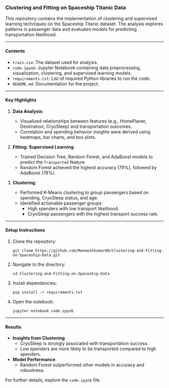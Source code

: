 ### Clustering and Fitting on Spaceship Titanic Data

This repository contains the implementation of clustering and supervised learning techniques on the Spaceship Titanic dataset. The analysis explores patterns in passenger data and evaluates models for predicting transportation likelihood.

---

#### **Contents**
- `train.csv`: The dataset used for analysis.
- `code.ipynb`: Jupyter Notebook containing data preprocessing, visualization, clustering, and supervised learning models.
- `requirements.txt`: List of required Python libraries to run the code.
- `README.md`: Documentation for the project.

---

#### **Key Highlights**
1. **Data Analysis**:
   - Visualized relationships between features (e.g., HomePlanet, Destination, CryoSleep) and transportation outcomes.
   - Correlation and spending behavior insights were derived using heatmaps, bar charts, and box plots.

2. **Fitting: Supervised Learning**:
   - Trained Decision Tree, Random Forest, and AdaBoost models to predict the `Transported` feature.
   - Random Forest achieved the highest accuracy (79%), followed by AdaBoost (78%).

3. **Clustering**:
   - Performed K-Means clustering to group passengers based on spending, CryoSleep status, and age.
   - Identified actionable passenger groups:
     - High spenders with low transport likelihood.
     - CryoSleep passengers with the highest transport success rate.

---

#### **Setup Instructions**
1. Clone the repository:
   ```
   git clone https://github.com/Maneeshkumar08/Clustering-and-Fitting-on-Spaceship-Data.git
   ```
2. Navigate to the directory:
   ```
   cd Clustering-and-Fitting-on-Spaceship-Data
   ```
3. Install dependencies:
   ```
   pip install -r requirements.txt
   ```
4. Open the notebook:
   ```
   jupyter notebook code.ipynb
   ```

---

#### **Results**
- **Insights from Clustering**:
  - CryoSleep is strongly associated with transportation success.
  - Low spenders are more likely to be transported compared to high spenders.
- **Model Performance**:
  - Random Forest outperformed other models in accuracy and robustness.

For further details, explore the `code.ipynb` file.
